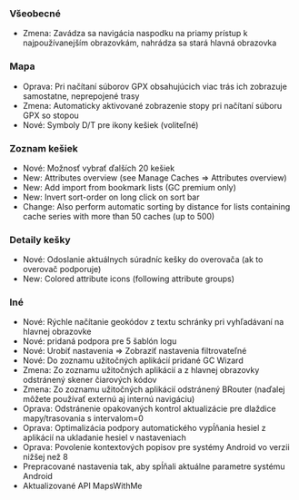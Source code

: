 ### Všeobecné
- Zmena: Zavádza sa navigácia naspodku na priamy prístup k najpoužívanejším obrazovkám, nahrádza sa stará hlavná obrazovka

### Mapa
- Oprava: Pri načítaní súborov GPX obsahujúcich viac trás ich zobrazuje samostatne, neprepojené trasy
- Zmena: Automaticky aktivované zobrazenie stopy pri načítaní súboru GPX so stopou
- Nové: Symboly D/T pre ikony kešiek (voliteľné)

### Zoznam kešiek
- Nové: Možnosť vybrať ďalších 20 kešiek
- New: Attributes overview (see Manage Caches => Attributes overview)
- New: Add import from bookmark lists (GC premium only)
- New: Invert sort-order on long click on sort bar
- Change: Also perform automatic sorting by distance for lists containing cache series with more than 50 caches (up to 500)

### Detaily kešky
- Nové: Odoslanie aktuálnych súradníc kešky do overovača (ak to overovač podporuje)
- New: Colored attribute icons (following attribute groups)

### Iné
- Nové: Rýchle načítanie geokódov z textu schránky pri vyhľadávaní na hlavnej obrazovke
- Nové: pridaná podpora pre 5 šablón logu
- Nové: Urobiť nastavenia => Zobraziť nastavenia filtrovateľné
- Nové: Do zoznamu užitočných aplikácií pridané GC Wizard
- Zmena: Zo zoznamu užitočných aplikácií a z hlavnej obrazovky odstránený skener čiarových kódov
- Zmena: Zo zoznamu užitočných aplikácií odstránený BRouter (naďalej môžete používať externú aj internú navigáciu)
- Oprava: Odstránenie opakovaných kontrol aktualizácie pre dlaždice mapy/trasovania s intervalom=0
- Oprava: Optimalizácia podpory automatického vypĺňania hesiel z aplikácií na ukladanie hesiel v nastaveniach
- Oprava: Povolenie kontextových popisov pre systémy Android vo verzii nižšej než 8
- Prepracované nastavenia tak, aby spĺňali aktuálne parametre systému Android
- Aktualizované API MapsWithMe
